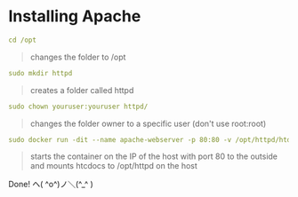 # Installing Apache

```yml
cd /opt
```

>changes the folder to /opt

```yml
sudo mkdir httpd
```

>creates a folder called httpd

```yml
sudo chown youruser:youruser httpd/
```

>changes the folder owner to a specific user (don't use root:root)

```yml
sudo docker run -dit --name apache-webserver -p 80:80 -v /opt/httpd/htdocs:/usr/local/apache2/htdocs/ httpd:2.4
```

>starts the container on the IP of the host with port 80 to the outside and mounts htcdocs to /opt/httpd on the host

Done! ヘ( ^o^)ノ＼(^_^ )